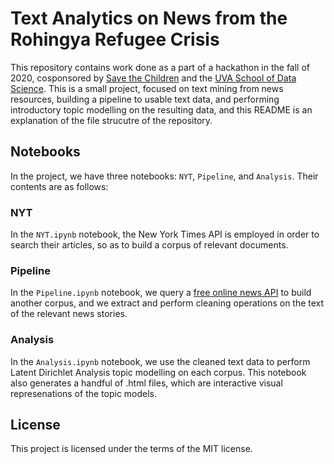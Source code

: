 # Text Analytics on News from the Rohingya Refugee Crisis

This repository contains work done as a part of a hackathon in the fall of 2020, cosponsored by [Save the Children](https://www.savethechildren.org/) and the [UVA School of Data Science](https://datascience.virginia.edu/pages/hacking-human-rights). This is a small project, focused on text mining from news resources, building a pipeline to usable text data, and performing introductory topic modelling on the resulting data, and this README is an explanation of the file strucutre of the repository.  

## Notebooks
In the project, we have three notebooks: `NYT`, `Pipeline`, and `Analysis`. Their contents are as follows:
### NYT
In the `NYT.ipynb` notebook, the New York Times API is employed in order to search their articles, so as to build a corpus of relevant documents.
### Pipeline
In the `Pipeline.ipynb` notebook, we query a [free online news API](https://newsapi.org/) to build another corpus, and we extract and perform cleaning operations on the text of the relevant news stories.
### Analysis
In the `Analysis.ipynb` notebook, we use the cleaned text data to perform Latent Dirichlet Analysis topic modelling on each corpus. This notebook also generates a handful of .html
files, which are interactive visual represenations of the topic models.

## License
This project is licensed under the terms of the MIT license.
